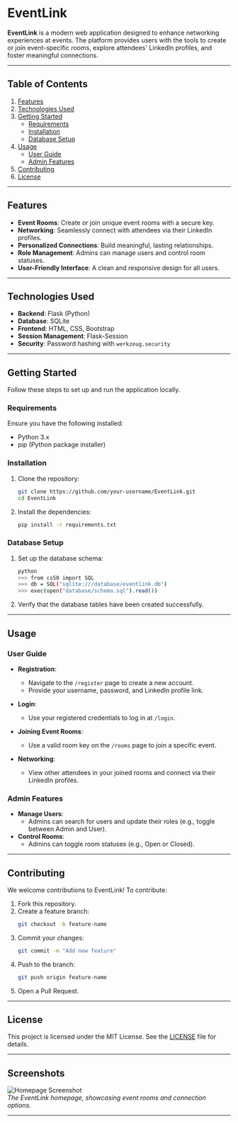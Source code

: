 # EventLink

**EventLink** is a modern web application designed to enhance networking experiences at events. The platform provides users with the tools to create or join event-specific rooms, explore attendees' LinkedIn profiles, and foster meaningful connections.

---

## Table of Contents

1. [Features](#features)
2. [Technologies Used](#technologies-used)
3. [Getting Started](#getting-started)
   - [Requirements](#requirements)
   - [Installation](#installation)
   - [Database Setup](#database-setup)
4. [Usage](#usage)
   - [User Guide](#user-guide)
   - [Admin Features](#admin-features)
5. [Contributing](#contributing)
6. [License](#license)

---

## Features

- **Event Rooms**: Create or join unique event rooms with a secure key.
- **Networking**: Seamlessly connect with attendees via their LinkedIn profiles.
- **Personalized Connections**: Build meaningful, lasting relationships.
- **Role Management**: Admins can manage users and control room statuses.
- **User-Friendly Interface**: A clean and responsive design for all users.

---

## Technologies Used

- **Backend**: Flask (Python)
- **Database**: SQLite
- **Frontend**: HTML, CSS, Bootstrap
- **Session Management**: Flask-Session
- **Security**: Password hashing with `werkzeug.security`

---

## Getting Started

Follow these steps to set up and run the application locally.

### Requirements

Ensure you have the following installed:

- Python 3.x
- pip (Python package installer)

### Installation

1. Clone the repository:

   ```bash
   git clone https://github.com/your-username/EventLink.git
   cd EventLink
   ```

2. Install the dependencies:
   ```bash
   pip install -r requirements.txt
   ```

### Database Setup

1. Set up the database schema:

   ```bash
   python
   >>> from cs50 import SQL
   >>> db = SQL("sqlite:///database/eventlink.db")
   >>> exec(open("database/schema.sql").read())
   ```

2. Verify that the database tables have been created successfully.

---

## Usage

### User Guide

- **Registration**:
  - Navigate to the `/register` page to create a new account.
  - Provide your username, password, and LinkedIn profile link.
- **Login**:

  - Use your registered credentials to log in at `/login`.

- **Joining Event Rooms**:

  - Use a valid room key on the `/rooms` page to join a specific event.

- **Networking**:
  - View other attendees in your joined rooms and connect via their LinkedIn profiles.

### Admin Features

- **Manage Users**:
  - Admins can search for users and update their roles (e.g., toggle between Admin and User).
- **Control Rooms**:
  - Admins can toggle room statuses (e.g., Open or Closed).

---

## Contributing

We welcome contributions to EventLink! To contribute:

1. Fork this repository.
2. Create a feature branch:
   ```bash
   git checkout -b feature-name
   ```
3. Commit your changes:
   ```bash
   git commit -m "Add new feature"
   ```
4. Push to the branch:
   ```bash
   git push origin feature-name
   ```
5. Open a Pull Request.

---

## License

This project is licensed under the MIT License. See the [LICENSE](LICENSE) file for details.

---

## Screenshots

![Homepage Screenshot](https://via.placeholder.com/800x400.png?text=EventLink+Homepage)  
_The EventLink homepage, showcasing event rooms and connection options._

---
